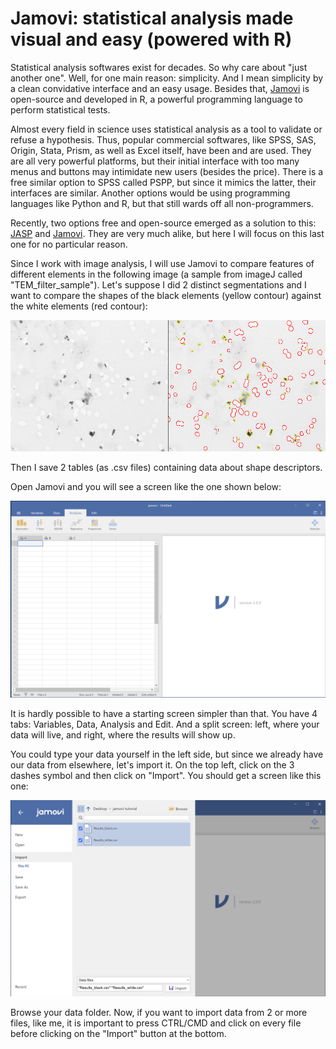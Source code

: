 # Jamovi: statistical analysis made visual and easy (powered with R)

Statistical analysis softwares exist for decades. So why care about "just another one". Well, for one main reason: simplicity. And I mean simplicity by a clean convidative interface and an easy usage. Besides that, [Jamovi](https://www.jamovi.org/) is open-source and developed in R, a powerful programming language to perform statistical tests.

Almost every field in science uses statistical analysis as a tool to validate or refuse a hypothesis. Thus, popular commercial softwares, like SPSS, SAS, Origin, Stata, Prism, as well as Excel itself, have been and are used. They are all very powerful platforms, but their initial interface with too many menus and buttons may intimidate new users (besides the price). There is a free similar option to SPSS called PSPP, but since it mimics the latter, their interfaces are similar.
Another options would be using programming languages like Python and R, but that still wards off all non-programmers. 

Recently, two options free and open-source emerged as a solution to this: [JASP](https://jasp-stats.org/) and [Jamovi](https://www.jamovi.org/). They are very much alike, but here I will focus on this last one for no particular reason.

Since I work with image analysis, I will use Jamovi to compare features of different elements in the following image (a sample from imageJ called "TEM_filter_sample"). Let's suppose I did 2 distinct segmentations and I want to compare the shapes of the black elements (yellow contour) against the white elements (red contour):

![](images/TEM_filter_sample_and_overlay.png)

Then I save 2 tables (as .csv files) containing data about shape descriptors.

Open Jamovi and you will see a screen like the one shown below:

![](images/screen0.PNG)

It is hardly possible to have a starting screen simpler than that. You have 4 tabs: Variables, Data, Analysis and Edit. And a split screen: left, where your data will live, and right, where the results will show up.

You could type your data yourself in the left side, but since we already have our data from elsewhere, let's import it. On the top left, click on the 3 dashes symbol and then click on "Import". You should get a screen like this one:

![](images/screen1.PNG)

Browse your data folder. Now, if you want to import data from 2 or more files, like me, it is important to press CTRL/CMD and click on every file before clicking on the "Import" button at the bottom. 

